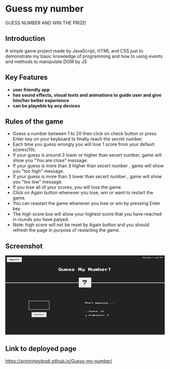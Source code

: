 # Guess my number

GUESS NUMBER AND WIN THE PRIZE!

## Introduction

A simple game project made by JavaScript, HTML and CSS just to demonstrate my basic knowledge of programming and how to using events and methods to manipulate DOM by JS

## Key Features

- **user friendly app**
- **has sound effects, visual texts and animations to guide user and give him/her better experience**
- **can be playeble by any devices**

## Rules of the game

- Guess a number between 1 to 20 then click on check button or press Enter key on your keyboard to finally reach the secret number.
- Each time you guess wrongly you will lose 1 score from your default scores(10).
- If your guess is around 3 lower or higher than secert number, game will show you "You are close" message.
- If your guess is more than 3 higher than secert number , game will show you "too high" message.
- If your guess is more than 3 lower than secert number , game will show you "too low" message.
- If you lose all of your scores, you will lose the game.
- Click on Again button whenever you lose, win or want to restart the game.
- You can reastart the game whenever you lose or win by pressing Enter key.
- The high score box will show your highest score that you have reached in rounds you have palyed.
- Note: high score will not be reset by Again button and you should refresh the page in purpose of restarting the game.

## Screenshot

![Screenshot of the app](screenshot/Guess-my-number.png)

## Link to deployed page

https://arminmeybodi.github.io/Guess-my-number/
